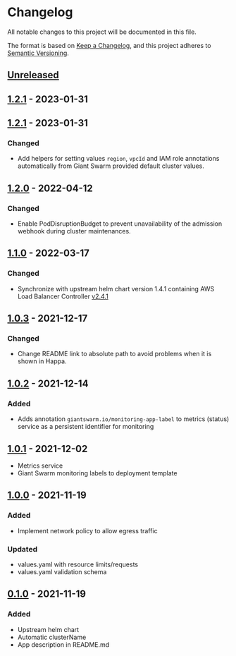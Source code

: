 # Changelog

All notable changes to this project will be documented in this file.

The format is based on [Keep a Changelog](https://keepachangelog.com/en/1.0.0/),
and this project adheres to [Semantic Versioning](https://semver.org/spec/v2.0.0.html).

## [Unreleased]

## [1.2.1] - 2023-01-31

## [1.2.1] - 2023-01-31

### Changed

- Add helpers for setting values `region`, `vpcId` and IAM role annotations automatically from Giant Swarm provided default cluster values.

## [1.2.0] - 2022-04-12

### Changed

- Enable PodDisruptionBudget to prevent unavailability of the admission webhook during cluster maintenances.

## [1.1.0] - 2022-03-17

### Changed

- Synchronize with upstream helm chart version 1.4.1 containing AWS Load Balancer Controller [v2.4.1](https://github.com/kubernetes-sigs/aws-load-balancer-controller/releases/tag/v2.4.1)

## [1.0.3] - 2021-12-17

### Changed

- Change README link to absolute path to avoid problems when it is shown in Happa.

## [1.0.2] - 2021-12-14

### Added

- Adds annotation `giantswarm.io/monitoring-app-label` to metrics (status) service as a persistent identifier for monitoring

## [1.0.1] - 2021-12-02

- Metrics service
- Giant Swarm monitoring labels to deployment template

## [1.0.0] - 2021-11-19

### Added

- Implement network policy to allow egress traffic

### Updated
- values.yaml with resource limits/requests
- values.yaml validation schema

## [0.1.0] - 2021-11-19

### Added
- Upstream helm chart
- Automatic clusterName
- App description in README.md

[Unreleased]: https://github.com/giantswarm/aws-load-balancer-controller-app/compare/v1.2.1...HEAD
[1.2.1]: https://github.com/giantswarm/aws-load-balancer-controller-app/compare/v1.2.1...v1.2.1
[1.2.1]: https://github.com/giantswarm/aws-load-balancer-controller-app/compare/v1.2.0...v1.2.1
[1.2.0]: https://github.com/giantswarm/aws-load-balancer-controller-app/compare/v1.1.0...v1.2.0
[1.1.0]: https://github.com/giantswarm/aws-load-balancer-controller-app/compare/v1.0.3...v1.1.0
[1.0.3]: https://github.com/giantswarm/aws-load-balancer-controller-app/compare/v1.0.2...v1.0.3
[1.0.2]: https://github.com/giantswarm/aws-load-balancer-controller-app/compare/v1.0.1...v1.0.2
[1.0.1]: https://github.com/giantswarm/aws-load-balancer-controller-app/compare/v1.0.0...v1.0.1
[1.0.0]: https://github.com/giantswarm/aws-load-balancer-controller-app/compare/v0.1.0...v1.0.0
[0.1.0]: https://github.com/giantswarm/aws-load-balancer-controller-app/releases/tag/v0.1.0
